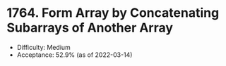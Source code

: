 # 1764. Form Array by Concatenating Subarrays of Another Array
- Difficulty: Medium
- Acceptance: 52.9% (as of 2022-03-14)
